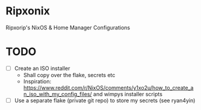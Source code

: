 # Ripxonix
Ripxorip's NixOS &amp; Home Manager Configurations

# TODO
- [ ] Create an ISO installer
  - Shall copy over the flake, secrets etc
  - Inspiration: https://www.reddit.com/r/NixOS/comments/y1xo2u/how_to_create_an_iso_with_my_config_files/ and wimpys installer scripts
- [ ] Use a separate flake (private git repo) to store my secrets (see ryan4yin)
